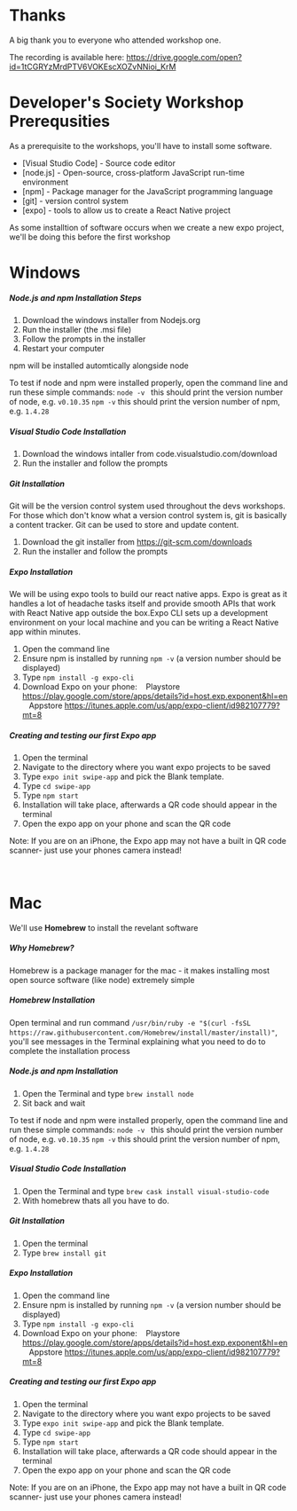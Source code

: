 # Thanks

A big thank you to everyone who attended workshop one.

The recording is available here: https://drive.google.com/open?id=1tCGRYzMrdPTV6VOKEscXOZvNNioi_KrM

# Developer's Society Workshop Prerequsities

As a prerequisite to the workshops, you'll have to install some software.

* [Visual Studio Code] - Source code editor
* [node.js] - Open-source, cross-platform JavaScript run-time environment
* [npm] - Package manager for the JavaScript programming language
* [git] - version control system
* [expo] - tools to allow us to create a React Native project

As some installtion of software occurs when we create a new expo project, we'll be doing this before the first workshop
&nbsp;
# Windows 
##### Node.js and npm Installation Steps
1) Download the windows installer from Nodejs.org
2) Run the installer (the .msi file)
3) Follow the prompts in the installer
4) Restart your computer

npm will be installed automtically alongside node

To test if node and npm were installed properly, open the command line and run these simple commands:
```node -v ``` this should print the version number of node, e.g. ```v0.10.35```
```npm -v``` this should print the version number of npm, e.g. ```1.4.28```

##### Visual Studio Code Installation
1) Download the windows intaller from code.visualstudio.com/download 
2) Run the installer and follow the prompts

##### Git Installation
Git will be the version control system used throughout the devs workshops. For those which don't know what a version control system is, 
git is basically a content tracker. Git can be used to store and update content.

1) Download the git installer from https://git-scm.com/downloads
2) Run the installer and follow the prompts


##### Expo Installation
We will be using expo tools to build our react native apps. Expo is great as it handles a lot of headache tasks itself and provide smooth APIs 
that work with React Native app outside the box.Expo CLI sets up a development environment on your local machine and you can be writing a 
React Native app within minutes.

1) Open the command line
2) Ensure npm is installed by running ```npm -v``` (a version number should be displayed)
3) Type ```npm install -g expo-cli```
4) Download Expo on your phone:
 &nbsp; &nbsp;Playstore https://play.google.com/store/apps/details?id=host.exp.exponent&hl=en
 &nbsp; &nbsp;Appstore https://itunes.apple.com/us/app/expo-client/id982107779?mt=8
 
 ##### Creating and testing our first Expo app
 1) Open the terminal
 2) Navigate to the directory where you want expo projects to be saved
 3) Type ```expo init swipe-app``` and pick the Blank template.
 4) Type ```cd swipe-app```
 5) Type ```npm start```
 6) Installation will take place, afterwards a QR code should appear in the terminal
 7) Open the expo app on your phone and scan the QR code

 Note: If you are on an iPhone, the Expo app may not have a built in QR code scanner- just use your phones camera instead!

&nbsp;
&nbsp;
# Mac 

We'll use **Homebrew** to install the revelant software

##### Why Homebrew?

Homebrew is a package manager for the mac - it makes installing most open source software (like node) extremely simple

##### Homebrew Installation
Open terminal and run command ``` /usr/bin/ruby -e "$(curl -fsSL https://raw.githubusercontent.com/Homebrew/install/master/install)" ```, you'll see messages
in the Terminal explaining what you need to do to complete the installation process

##### Node.js and npm Installation
1) Open the Terminal and type ```brew install node```
2) Sit back and wait

To test if node and npm were installed properly, open the command line and run these simple commands:
```node -v ``` this should print the version number of node, e.g. ```v0.10.35```
```npm -v``` this should print the version number of npm, e.g. ```1.4.28```

##### Visual Studio Code Installation
1) Open the Terminal and type ```brew cask install visual-studio-code```
2) With homebrew thats all you have to do.

##### Git Installation
1) Open the terminal
2) Type ```brew install git```

##### Expo Installation
1) Open the command line
2) Ensure npm is installed by running ```npm -v``` (a version number should be displayed)
3) Type ```npm install -g expo-cli```
4) Download Expo on your phone:
 &nbsp; &nbsp;Playstore https://play.google.com/store/apps/details?id=host.exp.exponent&hl=en
 &nbsp; &nbsp;Appstore https://itunes.apple.com/us/app/expo-client/id982107779?mt=8
 
 ##### Creating and testing our first Expo app
 1) Open the terminal
 2) Navigate to the directory where you want expo projects to be saved
 3) Type ```expo init swipe-app``` and pick the Blank template.
 4) Type ```cd swipe-app```
 5) Type ```npm start```
 6) Installation will take place, afterwards a QR code should appear in the terminal
 7) Open the expo app on your phone and scan the QR code


 Note: If you are on an iPhone, the Expo app may not have a built in QR code scanner- just use your phones camera instead!

